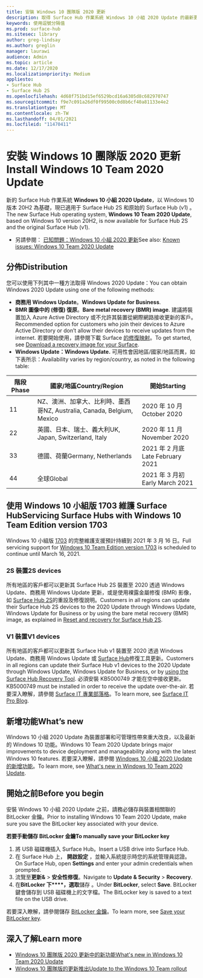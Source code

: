 ```yaml
---
title: 安裝 Windows 10 團隊版 2020 更新
description: 取得 Surface Hub 作業系統 Windows 10 小組 2020 Update 的最新更新。
keywords: 使用逗號分隔值
ms.prod: surface-hub
ms.sitesec: library
author: greg-lindsay
ms.author: greglin
manager: laurawi
audience: Admin
ms.topic: article
ms.date: 12/17/2020
ms.localizationpriority: Medium
appliesto:
- Surface Hub
- Surface Hub 2S
ms.openlocfilehash: 4d68f751bd15ef6529bcd16a6305d8c682970747
ms.sourcegitcommit: f9e7c091a26df0f99500c0d8b6cf40a81133e4e2
ms.translationtype: MT
ms.contentlocale: zh-TW
ms.lasthandoff: 04/01/2021
ms.locfileid: "11470411"
---
```

# <a name="install-windows-10-team-2020-update"></a><span data-ttu-id="6eb97-104">安裝 Windows 10 團隊版 2020 更新</span><span class="sxs-lookup"><span data-stu-id="6eb97-104">Install Windows 10 Team 2020 Update</span></span> 

<span data-ttu-id="6eb97-105">新的 Surface Hub 作業系統 **Windows 10 小組 2020 Update**，以 Windows 10 版本 20H2 為基礎，現已適用于 Surface Hub 2S 和原始的 Surface Hub (v1) 。</span><span class="sxs-lookup"><span data-stu-id="6eb97-105">The new Surface Hub operating system, **Windows 10 Team 2020 Update**, based on Windows 10 version 20H2, is now available for Surface Hub 2S and the original Surface Hub (v1).</span></span> 

- <span data-ttu-id="6eb97-106">另請參閱： [已知問題：Windows 10 小組 2020 更新](surface-hub-2020-team-update-known-issues.md)</span><span class="sxs-lookup"><span data-stu-id="6eb97-106">See also: [Known issues: Windows 10 Team 2020 Update](surface-hub-2020-team-update-known-issues.md)</span></span>

## <a name="distribution"></a><span data-ttu-id="6eb97-107">分佈</span><span class="sxs-lookup"><span data-stu-id="6eb97-107">Distribution</span></span>

<span data-ttu-id="6eb97-108">您可以使用下列其中一種方法取得 Windows 2020 Update：</span><span class="sxs-lookup"><span data-stu-id="6eb97-108">You can obtain Windows 2020 Update using one of the following methods:</span></span>

- <span data-ttu-id="6eb97-109">**商務用 Windows Update**。</span><span class="sxs-lookup"><span data-stu-id="6eb97-109">**Windows Update for Business**.</span></span>
- <span data-ttu-id="6eb97-110">**BMR 圖像中的 (修復) 復原**。</span><span class="sxs-lookup"><span data-stu-id="6eb97-110">**Bare metal recovery (BMR) image**.</span></span> <span data-ttu-id="6eb97-111">建議將裝置加入 Azure Active Directory 或不允許其裝置從網際網路接收更新的客戶。</span><span class="sxs-lookup"><span data-stu-id="6eb97-111">Recommended option for customers who join their devices to Azure Active Directory or don’t allow their devices to receive updates from the internet.</span></span> <span data-ttu-id="6eb97-112">若要開始使用，請參閱下載 Surface [的修復映射](https://support.microsoft.com/surfacerecoveryimage)。</span><span class="sxs-lookup"><span data-stu-id="6eb97-112">To get started, see [Download a recovery image for your Surface](https://support.microsoft.com/surfacerecoveryimage).</span></span>
- **<span data-ttu-id="6eb97-113">Windows Update：</span><span class="sxs-lookup"><span data-stu-id="6eb97-113">Windows Update.</span></span>** <span data-ttu-id="6eb97-114">可用性會因地區/國家/地區而異，如下表所示：</span><span class="sxs-lookup"><span data-stu-id="6eb97-114">Availability varies by region/country, as noted in the following table:</span></span>

| <span data-ttu-id="6eb97-115">階段</span><span class="sxs-lookup"><span data-stu-id="6eb97-115">Phase</span></span> | <span data-ttu-id="6eb97-116">國家/地區</span><span class="sxs-lookup"><span data-stu-id="6eb97-116">Country/Region</span></span>                         | <span data-ttu-id="6eb97-117">開始</span><span class="sxs-lookup"><span data-stu-id="6eb97-117">Starting</span></span>          |
| ----- | -------------------------------------- | ----------------- |
| <span data-ttu-id="6eb97-118">1</span><span class="sxs-lookup"><span data-stu-id="6eb97-118">1</span></span>     | <span data-ttu-id="6eb97-119">NZ、澳洲、加拿大、比利時、墨西哥</span><span class="sxs-lookup"><span data-stu-id="6eb97-119">NZ, Australia, Canada, Belgium, Mexico</span></span> | <span data-ttu-id="6eb97-120">2020 年 10 月</span><span class="sxs-lookup"><span data-stu-id="6eb97-120">October 2020</span></span>  |
| <span data-ttu-id="6eb97-121">2</span><span class="sxs-lookup"><span data-stu-id="6eb97-121">2</span></span>     | <span data-ttu-id="6eb97-122">英國、日本、瑞士、義大利</span><span class="sxs-lookup"><span data-stu-id="6eb97-122">UK, Japan, Switzerland, Italy</span></span>          | <span data-ttu-id="6eb97-123">2020 年 11 月</span><span class="sxs-lookup"><span data-stu-id="6eb97-123">November 2020</span></span> |
| <span data-ttu-id="6eb97-124">3</span><span class="sxs-lookup"><span data-stu-id="6eb97-124">3</span></span>     | <span data-ttu-id="6eb97-125">德國、荷蘭</span><span class="sxs-lookup"><span data-stu-id="6eb97-125">Germany, Netherlands</span></span>                   | <span data-ttu-id="6eb97-126">2021 年 2 月底</span><span class="sxs-lookup"><span data-stu-id="6eb97-126">Late February 2021</span></span> |
| <span data-ttu-id="6eb97-127">4</span><span class="sxs-lookup"><span data-stu-id="6eb97-127">4</span></span>     | <span data-ttu-id="6eb97-128">全球</span><span class="sxs-lookup"><span data-stu-id="6eb97-128">Global</span></span>                                 | <span data-ttu-id="6eb97-129">2021 年 3 月初</span><span class="sxs-lookup"><span data-stu-id="6eb97-129">Early March 2021</span></span> |

## <a name="servicing-surface-hubs-with-windows-10-team-edition-version-1703"></a><span data-ttu-id="6eb97-130">使用 Windows 10 小組版 1703 維護 Surface Hub</span><span class="sxs-lookup"><span data-stu-id="6eb97-130">Servicing Surface Hubs with Windows 10 Team Edition version 1703</span></span> 

<span data-ttu-id="6eb97-131">Windows 10 小組版 [1703](https://support.microsoft.com/topic/november-12-2019-kb4525245-os-build-15063-2172-dfc81b85-11a6-54ef-4370-11408193419f) 的完整維護支援預計持續到 2021 年 3 月 16 日。</span><span class="sxs-lookup"><span data-stu-id="6eb97-131">Full servicing support for [Windows 10 Team Edition version 1703](https://support.microsoft.com/topic/november-12-2019-kb4525245-os-build-15063-2172-dfc81b85-11a6-54ef-4370-11408193419f) is scheduled to continue until March 16, 2021.</span></span>

### <a name="2s-devices"></a><span data-ttu-id="6eb97-132">2S 裝置</span><span class="sxs-lookup"><span data-stu-id="6eb97-132">2S devices</span></span> 

<span data-ttu-id="6eb97-133">所有地區的客戶都可以更新其 Surface Hub 2S 裝置至 2020 透過 Windows Update、商務用 Windows Update 更新，或是使用裸露金屬修復 (BMR) 影像，如 [Surface Hub 2S](surface-hub-2s-recover-reset.md)的重設及修復說明。</span><span class="sxs-lookup"><span data-stu-id="6eb97-133">Customers in all regions can update their Surface Hub 2S devices to the 2020 Update through Windows Update, Windows Update for Business or by using the bare metal recovery (BMR) image, as explained in [Reset and recovery for Surface Hub 2S](surface-hub-2s-recover-reset.md).</span></span>

### <a name="v1-devices"></a><span data-ttu-id="6eb97-134">V1 裝置</span><span class="sxs-lookup"><span data-stu-id="6eb97-134">V1 devices</span></span> 

<span data-ttu-id="6eb97-135">所有地區的客戶都可以更新其 Surface Hub v1 裝置至 2020 透過 Windows Update、商務用 Windows Update 或 [Surface Hub](surface-hub-recovery-tool.md)修復工具更新。</span><span class="sxs-lookup"><span data-stu-id="6eb97-135">Customers in all regions can update their Surface Hub v1 devices to the 2020 Update through Windows Update, Windows Update for Business, or by [using the Surface Hub Recovery Tool](surface-hub-recovery-tool.md).</span></span> <span data-ttu-id="6eb97-136">必須安裝 KB5000749 才能在空中接收更新。</span><span class="sxs-lookup"><span data-stu-id="6eb97-136">KB5000749 must be installed in order to receive the update over-the-air.</span></span> <span data-ttu-id="6eb97-137">若要深入瞭解，請參閱 [Surface IT 專業部落格](https://techcommunity.microsoft.com/t5/surface-it-pro-blog/surface-hub-windows-10-team-2020-update-hub-v1-status/ba-p/2118371)。</span><span class="sxs-lookup"><span data-stu-id="6eb97-137">To learn more, see [Surface IT Pro Blog](https://techcommunity.microsoft.com/t5/surface-it-pro-blog/surface-hub-windows-10-team-2020-update-hub-v1-status/ba-p/2118371).</span></span>
 
## <a name="whats-new"></a><span data-ttu-id="6eb97-138">新增功能</span><span class="sxs-lookup"><span data-stu-id="6eb97-138">What’s new</span></span>

<span data-ttu-id="6eb97-139">Windows 10 小組 2020 Update 為裝置部署和可管理性帶來重大改良，以及最新的 Windows 10 功能。</span><span class="sxs-lookup"><span data-stu-id="6eb97-139">Windows 10 Team 2020 Update brings major improvements to device deployment and manageability along with the latest Windows 10 features.</span></span> <span data-ttu-id="6eb97-140">若要深入瞭解，請參閱 [Windows 10 小組 2020 Update 的新增功能](surface-hub-2020-update-whats-new.md)。</span><span class="sxs-lookup"><span data-stu-id="6eb97-140">To learn more, see [What's new in Windows 10 Team 2020 Update](surface-hub-2020-update-whats-new.md).</span></span>
 
## <a name="before-you-begin"></a><span data-ttu-id="6eb97-141">開始之前</span><span class="sxs-lookup"><span data-stu-id="6eb97-141">Before you begin</span></span>

<span data-ttu-id="6eb97-142">安裝 Windows 10 小組 2020 Update 之前，請務必儲存與裝置相關聯的 BitLocker 金鑰。</span><span class="sxs-lookup"><span data-stu-id="6eb97-142">Prior to installing Windows 10 Team 2020 Update, make sure you save the BitLocker key associated with your device.</span></span> 

**<span data-ttu-id="6eb97-143">若要手動儲存 BitLocker 金鑰</span><span class="sxs-lookup"><span data-stu-id="6eb97-143">To manually save your BitLocker key</span></span>**

1. <span data-ttu-id="6eb97-144">將 USB 磁碟機插入 Surface Hub。</span><span class="sxs-lookup"><span data-stu-id="6eb97-144">Insert a USB drive into Surface Hub.</span></span>
2. <span data-ttu-id="6eb97-145">在 Surface Hub 上， **開啟設定** ，並輸入系統提示時您的系統管理員認證。</span><span class="sxs-lookup"><span data-stu-id="6eb97-145">On Surface Hub, open **Settings** and enter your admin credentials when prompted.</span></span>
3. <span data-ttu-id="6eb97-146">流覽至**更新&**  >  **安全性修復**。</span><span class="sxs-lookup"><span data-stu-id="6eb97-146">Navigate to **Update & Security** > **Recovery**.</span></span>
4. <span data-ttu-id="6eb97-147">在**BitLocker 下\*\*\*\*，選取**儲存 。</span><span class="sxs-lookup"><span data-stu-id="6eb97-147">Under **BitLocker**, select **Save**.</span></span> <span data-ttu-id="6eb97-148">BitLocker 鍵會儲存到 USB 磁碟機上的文字檔。</span><span class="sxs-lookup"><span data-stu-id="6eb97-148">The BitLocker key is saved to a text file on the USB drive.</span></span>

<span data-ttu-id="6eb97-149">若要深入瞭解，請參閱儲存 [BitLocker 金鑰](save-bitlocker-key-surface-hub.md)。</span><span class="sxs-lookup"><span data-stu-id="6eb97-149">To learn more, see [Save your BitLocker key](save-bitlocker-key-surface-hub.md).</span></span>

## <a name="learn-more"></a><span data-ttu-id="6eb97-150">深入了解</span><span class="sxs-lookup"><span data-stu-id="6eb97-150">Learn more</span></span>

- [<span data-ttu-id="6eb97-151">Windows 10 團隊版 2020 更新中的新功能</span><span class="sxs-lookup"><span data-stu-id="6eb97-151">What's new in Windows 10 Team 2020 Update</span></span>](surface-hub-2020-update-whats-new.md)
- [<span data-ttu-id="6eb97-152">Windows 10 團隊版的更新推出</span><span class="sxs-lookup"><span data-stu-id="6eb97-152">Update to the Windows 10 Team rollout</span></span>](https://techcommunity.microsoft.com/t5/surface-it-pro-blog/surface-hub-windows-10-team-2020-update-february-status/ba-p/2118369)

